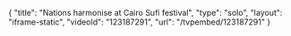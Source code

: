 {
    "title": "Nations harmonise at Cairo Sufi festival",
    "type": "solo",
    "layout": "iframe-static",
    "videoId": "123187291",
    "url": "\/tvpembed\/123187291"
}